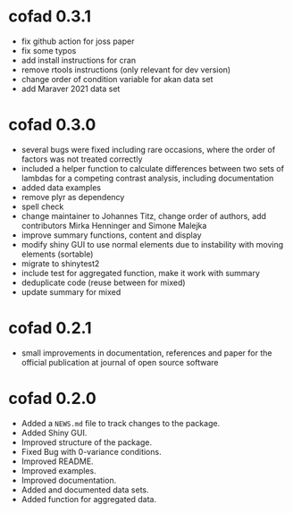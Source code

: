 # cofad 0.3.1

* fix github action for joss paper
* fix some typos
* add install instructions for cran
* remove rtools instructions (only relevant for dev version)
* change order of condition variable for akan data set
* add Maraver 2021 data set

# cofad 0.3.0

* several bugs were fixed including rare occasions, where the order of factors was not treated correctly
* included a helper function to calculate differences between two sets of lambdas for a competing contrast analysis, including documentation
* added data examples
* remove plyr as dependency
* spell check
* change maintainer to Johannes Titz, change order of authors, add contributors Mirka Henninger and Simone Malejka
* improve summary functions, content and display
* modify shiny GUI to use normal elements due to instability with moving elements (sortable)
* migrate to shinytest2
* include test for aggregated function, make it work with summary
* deduplicate code (reuse between for mixed)
* update summary for mixed

# cofad 0.2.1

* small improvements in documentation, references and paper for the official
publication at journal of open source software

# cofad 0.2.0

* Added a `NEWS.md` file to track changes to the package.
* Added Shiny GUI.
* Improved structure of the package.
* Fixed Bug with 0-variance conditions.
* Improved README.
* Improved examples.
* Improved documentation.
* Added and documented data sets.
* Added function for aggregated data.
